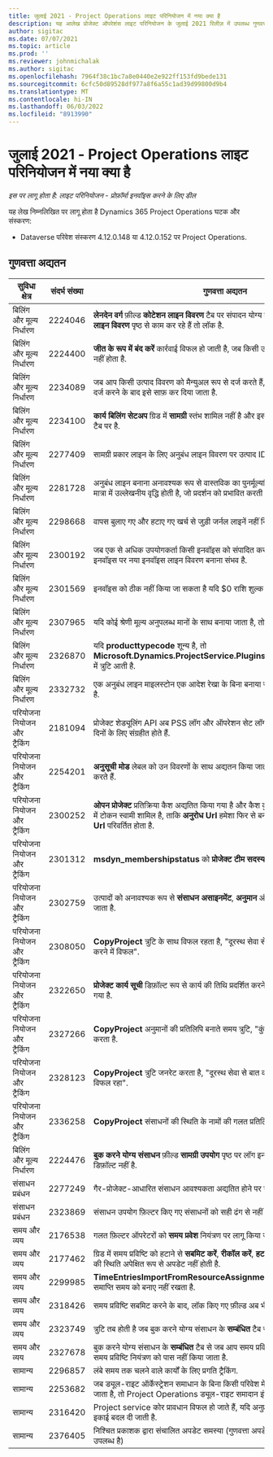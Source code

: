 ```yaml
---
title: जुलाई 2021 - Project Operations लाइट परिनियोजन में नया क्या है
description: यह आलेख प्रोजेक्ट ऑपरेशंस लाइट परिनियोजन के जुलाई 2021 रिलीज़ में उपलब्ध गुणवत्ता अद्यतनों के बारे में जानकारी प्रदान करता है।
author: sigitac
ms.date: 07/07/2021
ms.topic: article
ms.prod: ''
ms.reviewer: johnmichalak
ms.author: sigitac
ms.openlocfilehash: 7964f38c1bc7a8e0440e2e922ff153fd9bede131
ms.sourcegitcommit: 6cfc50d89528df977a8f6a55c1ad39d99800d9b4
ms.translationtype: MT
ms.contentlocale: hi-IN
ms.lasthandoff: 06/03/2022
ms.locfileid: "8913990"
---
```

# <a name="whats-new-july-2021---project-operations-lite-deployment"></a>जुलाई 2021 - Project Operations लाइट परिनियोजन में नया क्या है

_इस पर लागू होता है: लाइट परिनियोजन - प्रोफ़ॉर्मा इनवॉइस करने के लिए डील_

यह लेख निम्नलिखित पर लागू होता है Dynamics 365 Project Operations घटक और संस्करण:

  - Dataverse परिवेश संस्करण 4.12.0.148 या 4.12.0.152 पर Project Operations.

## <a name="quality-updates"></a>गुणवत्ता अद्यतन
| **सुविधा क्षेत्र**              | **संदर्भ संख्या** | **गुणवत्ता अद्यतन**                                                                                                                                                                                             |
|-------------------------------|----------------------|----------------------------------------------------------------------------------------------------------------------------------------------------------------------------------------------------------------|
| बिलिंग और मूल्य निर्धारण           | 2224046              | **लेनदेन वर्ग** फ़ील्ड **कोटेशन लाइन विवरण** टैब पर संपादन योग्य है, लेकिन अगर आप **कोटेशन लाइन विवरण** पृष्ठ से काम कर रहे हैं तो लॉक है.                                                                     |
| बिलिंग और मूल्य निर्धारण           | 2224400              | **जीत के रूप में बंद करें** कार्रवाई विफल हो जाती है, जब किसी उद्धरण में कोई दिनांक माइलस्टोन नहीं होता है.                                                                                                                                    |
| बिलिंग और मूल्य निर्धारण           | 2234089              | जब आप किसी उत्पाद विवरण को मैन्युअल रूप से दर्ज करते हैं, तो सामग्री अनुमान के लिए मात्रा दर्ज करने के बाद इसे साफ़ कर दिया जाता है.                                                                                                                         |
| बिलिंग और मूल्य निर्धारण           | 2234100              | **कार्य बिलिंग सेटअप** ग्रिड में **सामग्री** स्तंभ शामिल नहीं है और इसका मान प्रोजेक्ट के **कार्य बिलिंग** टैब पर है.                                                                                                       |
| बिलिंग और मूल्य निर्धारण           | 2277409              | सामग्री प्रकार लाइन के लिए अनुबंध लाइन विवरण पर उत्पाद ID उपलब्ध नहीं है.                                                                                                                                        |
| बिलिंग और मूल्य निर्धारण           | 2281728              | अनुबंध लाइन बनाना अनावश्यक रूप से वास्तविक का पुनर्मूल्यांकन करता है जिससे डेटा की मात्रा में उल्लेखनीय वृद्धि होती है, जो प्रदर्शन को प्रभावित करती है.                                                                                |
| बिलिंग और मूल्य निर्धारण           | 2298668              | वापस बुलाए गए और हटाए गए खर्च से जुड़ी जर्नल लाइनें नहीं निकाली जातीं.                                                                                                                                     |
| बिलिंग और मूल्य निर्धारण           | 2300192              | जब एक से अधिक उपयोगकर्ता किसी इनवॉइस को संपादित कर रहे हों, तो पुष्टि किए गए इनवॉइस पर नया इनवॉइस लाइन विवरण बनाना संभव है.                                                                                   |
| बिलिंग और मूल्य निर्धारण           | 2301569              | इनवॉइस को ठीक नहीं किया जा सकता है यदि \$0 राशि शुल्क लागू किया गया है.                                                                                                                                        |
| बिलिंग और मूल्य निर्धारण           | 2307965              | यदि कोई श्रेणी मूल्य अनुपलब्ध मानों के साथ बनाया जाता है, तो त्रुटि उत्पन्न होती है.                                                                                                                           |
| बिलिंग और मूल्य निर्धारण           | 2326870              | यदि **producttypecode** शून्य है, तो **Microsoft.Dynamics.ProjectService.Plugins.PostInvoiceLineDelete** में त्रुटि आती है.                                                                            |
| बिलिंग और मूल्य निर्धारण           | 2332732              | एक अनुबंध लाइन माइलस्टोन एक आदेश रेखा के बिना बनाया जाता है, तो एक त्रुटि उत्पन्न होती है.                                                                                                                |
| परियोजना नियोजन और ट्रैकिंग | 2181094              | प्रोजेक्ट शेड्यूलिंग API अब PSS लॉग और ऑपरेशन सेट लॉग का समर्थन करता है, जो 90 दिनों के लिए संग्रहीत होते हैं.                                                                                                                  |
| परियोजना नियोजन और ट्रैकिंग | 2254201              | **अनुसूची मोड** लेबल को उन विवरणों के साथ अद्यतन किया जाता है, जो डिफ़ॉल्ट तर्क का वर्णन करते हैं.                                                                                                                                      |
| परियोजना नियोजन और ट्रैकिंग | 2300252              | **ओपन प्रोजेक्ट** प्रतिक्रिया कैश अद्यतित किया गया है और कैश कुंजी, **आधार Url**, तथा **खंड Url** में टोकन स्वामी शामिल है, ताकि **अनुरोध Url** हमेशा फिर से बनाया जा सकता है अगर **आधार Url** परिवर्तित होता है. |
| परियोजना नियोजन और ट्रैकिंग | 2301312              | **msdyn_membershipstatus** को **प्रोजेक्ट टीम सदस्य** दृश्य से हटा दिया गया है.                                                                                                                                        |
| परियोजना नियोजन और ट्रैकिंग | 2302759              | उत्पादों को अनावश्यक रूप से **संसाधन असाइनमेंट**, **अनुमान** और **व्यय अनुमान** टैब पर लाया जाता है.                                                                                                        |
| परियोजना नियोजन और ट्रैकिंग | 2308050              | **CopyProject** त्रुटि के साथ विफल रहता है, "दूरस्थ सेवा से बात करने के लिए टोकन प्राप्त करने में विफल".                                                                                                                           |
| परियोजना नियोजन और ट्रैकिंग | 2322650              | **प्रोजेक्ट कार्य सूची** डिफ़ॉल्ट रूप से कार्य की तिथि प्रदर्शित करने के लिए दृश्य को अद्यतित किया गया है.                                                                                                            |
| परियोजना नियोजन और ट्रैकिंग | 2327266              | **CopyProject** अनुमानों की प्रतिलिपि बनाते समय त्रुटि, "कुंजी शब्दकोश में नहीं मिली" उत्पन्न करता है.                                                                                                      |
| परियोजना नियोजन और ट्रैकिंग | 2328123              | **CopyProject** त्रुटि जनरेट करता है, "दूरस्थ सेवा से बात करने के लिए टोकन प्राप्त करने में विफल रहा".                                                                                                                          |
| परियोजना नियोजन और ट्रैकिंग | 2336258              | **CopyProject** संसाधनों की स्थिति के नामों की गलत प्रतिलिपि बनाता है.                                                                                                                                                 |
| बिलिंग और मूल्य निर्धारण           | 2224476              | **बुक करने योग्य संसाधन** फ़ील्ड **सामग्री उपयोग** पृष्ठ पर लॉग इन उपयोगकर्ता के लिए सही ढंग से डिफ़ॉल्ट नहीं है.                                                                                                            |
| संसाधन प्रबंधन           | 2277249              | गैर-प्रोजेक्ट-आधारित संसाधन आवश्यकता अद्यतित होने पर त्रुटि उत्पन्न होती है.                                                                                                            |
| संसाधन प्रबंधन           | 2323869              | संसाधन उपयोग फ़िल्टर किए गए संसाधनों को सही ढंग से नहीं पहचानता है.                                                                                                                                             |
| समय और व्यय              | 2176538              | गलत फ़िल्टर ऑपरेटरों को **समय प्रवेश** नियंत्रण पर लागू किया जाता है.                                                                                                                                                   |
| समय और व्यय              | 2177462              | ग्रिड में समय प्रविष्टि को हटाने से **सबमिट करें**, **रीकॉल करें**, **हटाएं** और **प्रविष्टि संपादित करें** बटन की स्थिति अपेक्षित रूप से अपडेट नहीं होती है.                                                                                        |
| समय और व्यय              | 2299985              | **TimeEntriesImportFromResourceAssignment** असाइनमेंट आकृति से प्रारंभ/समाप्ति समय को बनाए नहीं रखता है.                                                                                                  |
| समय और व्यय              | 2318426              | समय प्रविष्टि सबमिट करने के बाद, लॉक किए गए फ़ील्ड अब भी संपादित किए जा सकते हैं.                                                                                                                                   |
| समय और व्यय              | 2323749              | त्रुटि तब होती है जब बुक करने योग्य संसाधन के **सम्बंधित** टैब से व्यय बनाया जाता है.                                                                                                      |
| समय और व्यय              | 2327678              | बुक करने योग्य संसाधन के **सम्बंधित** टैब से जब आप समय प्रविष्टि बनाते हैं, तो मूल संसाधन समय प्रविष्टि नियंत्रण को पास नहीं किया जाता है.                                                                            |
| सामान्य                       | 2296857              | लंबे समय तक चलने वाले कार्यों के लिए प्रगति ट्रैकिंग.                                                                                                                                                                        |
| सामान्य                       | 2253682              | जब ड्यूल-राइट ऑर्केस्ट्रेशन समाधान के बिना किसी परिवेश में ड्यूल-राइट कोर इंस्टॉल किया जाता है, तो Project Operations ड्यूल-राइट समादान इंस्टॉल नहीं किया जाना चाहिए.                                                |
| सामान्य                       | 2316420              | Project service कोर प्रावधान विफल हो जाते हैं, यदि अनुप्रयोग उपयोगकर्ता की व्यावसायिक इकाई बदल दी जाती है.                                                                                                                     |
| सामान्य                       | 2376405              | निश्चित प्रकाशक द्वारा संचालित अपडेट समस्या (गुणवत्ता अपडेट संस्करण 4.12.0.152 में उपलब्ध है)                                                                                                                     |
